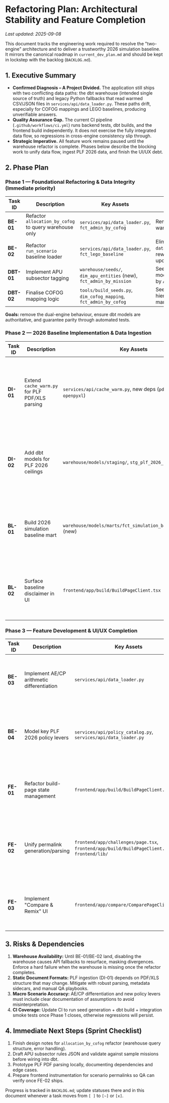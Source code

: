 # Refactoring Plan: Architectural Stability and Feature Completion

_Last updated: 2025-09-08_

This document tracks the engineering work required to resolve the "two-engine" architecture and to deliver a trustworthy 2026 simulation baseline. It mirrors the canonical roadmap in `current_dev_plan.md` and should be kept in lockstep with the backlog (`BACKLOG.md`).

## 1. Executive Summary

- **Confirmed Diagnosis – A Project Divided.** The application still ships with two conflicting data paths: the dbt warehouse (intended single source of truth) and legacy Python fallbacks that read warmed CSV/JSON files in `services/api/data_loader.py`. These paths drift, especially for COFOG mappings and LEGO baselines, producing unverifiable answers.
- **Quality Assurance Gap.** The current CI pipeline (`.github/workflows/ci.yml`) runs backend tests, dbt builds, and the frontend build independently. It does not exercise the fully integrated data flow, so regressions in cross-engine consistency slip through.
- **Strategic Imperative.** All feature work remains paused until the warehouse refactor is complete. Phases below describe the blocking work to unify data flow, ingest PLF 2026 data, and finish the UI/UX debt.

## 2. Phase Plan

### Phase 1 — Foundational Refactoring & Data Integrity (**Immediate priority**)

| Task ID | Description | Key Assets | Acceptance Criteria | Status |
| --- | --- | --- | --- | --- |
| **BE-01** | Refactor `allocation_by_cofog` to query warehouse only | `services/api/data_loader.py`, `fct_admin_by_cofog` | Remove JSON fallbacks; rely solely on warehouse client; add regression tests | Not Started |
| **BE-02** | Refactor `run_scenario` baseline loader | `services/api/data_loader.py`, `fct_lego_baseline` | Eliminate reads from `data/cache/lego_baseline_{year}.json`; rewire through warehouse client; tests updated | Not Started |
| **DBT-01** | Implement APU subsector tagging | `warehouse/seeds/`, `dim_apu_entities` (new), `fct_admin_by_mission` | Seed generated from maintained rules; models join subsector; API can group by APUC/APUL/ASSO | Not Started |
| **DBT-02** | Finalise COFOG mapping logic | `tools/build_seeds.py`, `dim_cofog_mapping`, `fct_admin_by_cofog` | Seed covers mission/programme/year hierarchy; dbt tests cover edge cases; manual QA matches expected totals | Not Started |

**Goals:** remove the dual-engine behaviour, ensure dbt models are authoritative, and guarantee parity through automated tests.

### Phase 2 — 2026 Baseline Implementation & Data Ingestion

| Task ID | Description | Key Assets | Acceptance Criteria | Status |
| --- | --- | --- | --- | --- |
| **DI-01** | Extend `cache_warm.py` for PLF PDF/XLS parsing | `services/api/cache_warm.py`, new deps (`pdfplumber`, `openpyxl`) | Warmer downloads & parses PLF 2026 ceilings; outputs normalized CSV + `.meta.json`; robust error handling | Not Started |
| **DI-02** | Add dbt models for PLF 2026 ceilings | `warehouse/models/staging/`, `stg_plf_2026_ceilings` (new) | Source + staging models ingest CSV; downstream marts can reference the ceilings; `dbt build/test` green | Not Started |
| **BL-01** | Build 2026 simulation baseline mart | `warehouse/models/marts/fct_simulation_baseline_2026.sql` (new) | Model joins LFI 2025, PLF ceilings, macro forecasts; dbt tests validate totals & joins | Not Started |
| **BL-02** | Surface baseline disclaimer in UI | `frontend/app/build/BuildPageClient.tsx` | Prominent banner clarifies baseline ≠ enacted law; copy approved with product | Not Started |

### Phase 3 — Feature Development & UI/UX Completion

| Task ID | Description | Key Assets | Acceptance Criteria | Status |
| --- | --- | --- | --- | --- |
| **BE-03** | Implement AE/CP arithmetic differentiation | `services/api/data_loader.py` | `run_scenario` evaluates `dimension` field, maintaining separate AE and CP ledgers; unit tests cover both | Not Started |
| **BE-04** | Model key PLF 2026 policy levers | `services/api/policy_catalog.py`, `services/api/data_loader.py` | Levers for "année blanche" and targeted ministry cuts exist; fiscal impacts validated by tests | Not Started |
| **FE-01** | Refactor build-page state management | `frontend/app/build/BuildPageClient.tsx` | State handled via reducer/custom hooks, extracted sub-components, functionality unchanged | Not Started |
| **FE-02** | Unify permalink generation/parsing | `frontend/app/challenges/page.tsx`, `frontend/app/build/BuildPageClient.tsx`, `frontend/lib/` | Single `scenarioId` query parameter across app; shared helper functions; regression tests/sample links | Not Started |
| **FE-03** | Implement "Compare & Remix" UI | `frontend/app/compare/ComparePageClient.tsx` | Page allows selecting two scenario IDs, renders fiscal/macro comparison using `scenarioCompare` | Not Started |

## 3. Risks & Dependencies

1. **Warehouse Availability:** Until BE-01/BE-02 land, disabling the warehouse causes API fallbacks to resurface, masking divergences. Enforce a hard failure when the warehouse is missing once the refactor completes.
2. **Static Document Formats:** PLF ingestion (DI-01) depends on PDF/XLS structure that may change. Mitigate with robust parsing, metadata sidecars, and manual QA playbooks.
3. **Macro Scenario Accuracy:** AE/CP differentiation and new policy levers must include clear documentation of assumptions to avoid misinterpretation.
4. **CI Coverage:** Update CI to run seed generation + dbt build + integration smoke tests once Phase 1 closes, otherwise regressions will persist.

## 4. Immediate Next Steps (Sprint Checklist)

1. Finish design notes for `allocation_by_cofog` refactor (warehouse query structure, error handling).
2. Draft APU subsector rules JSON and validate against sample missions before wiring into dbt.
3. Prototype PLF PDF parsing locally, documenting dependencies and edge cases.
4. Prepare frontend instrumentation for scenario permalinks so QA can verify once FE-02 ships.

Progress is tracked in `BACKLOG.md`; update statuses there and in this document whenever a task moves from `[ ]` to `[~]` or `[x]`.
